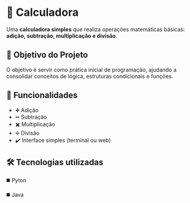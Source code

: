 # 🧮 Calculadora  
Uma **calculadora simples** que realiza operações matemáticas básicas: **adição, subtração, multiplicação e divisão**.  

## 🎯 Objetivo do Projeto  
O objetivo é servir como prática inicial de programação, ajudando a consolidar conceitos de lógica, estruturas condicionais e funções.  

## :wrench: Funcionalidades  

-  :heavy_plus_sign: Adição  
- :heavy_minus_sign: Subtração  
- :heavy_multiplication_x: Multiplicação  
- :heavy_division_sign: Divisão
- ✔️ Interface simples (terminal ou web)

## :hammer_and_wrench: Tecnologias utilizadas
:black_medium_square: Pyton

:black_medium_square: Java
